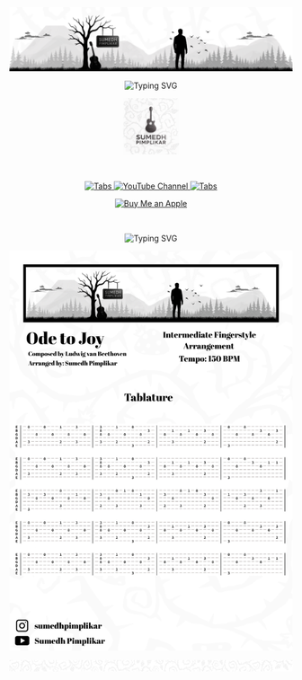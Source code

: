 
<p align="center">
  
  <img src="readme-assets/banner-component-yt.png" alt="Banner" width="1000">
  
</p>

<!-- TITLE with Animated Typing Effect -->
<p align="center">
  <img src="https://readme-typing-svg.demolab.com?font=Fira+Code&pause=1000&color=FFFFFF&center=true&vCenter=true&width=800&lines=Check+Out+My+Channel!;Get+Free+Guitar+Tabs+%26+Sheet+Music!;Download+Tabs+%26+Sheet+Music+Here!" alt="Typing SVG" />
</p>


<p align="center">
  <img src="readme-assets/ytlogofinal.png" alt="Channel Trailer" width="100">
</p>

<br>

<p align="center">

   <a href="https://github.com/sumedhpimplikar/free-tabs">
    <img src="https://img.shields.io/badge/FREE TABS-FFFFFF?style=for-the-badge&logo=github&logoColor=000000&labelColor=FFFFFF&color=FFFFFF" alt="Tabs"/>
  </a>
  
  <a href="https://www.youtube.com/@sumedhpimplikar">
    <img src="https://img.shields.io/badge/YOUTUBE-FF0000?style=for-the-badge&logo=youtube&logoColor=FFFFFF&labelColor=FF0000&color=FF0000" alt="YouTube Channel"/>
  </a>

  <a href="https://github.com/sumedhpimplikar/sheet-music">
    <img src="https://img.shields.io/badge/SHEET MUSIC-FFFFFF?style=for-the-badge&logo=github&logoColor=000000&labelColor=FFFFFF&color=FFFFFF" alt="Tabs"/>
  </a>
</p>

<p align="center">
  <a href="https://www.buymeacoffee.com/sumedhpimplikar">
    <img src="https://img.shields.io/badge/Buy%20Me%20an%20Apple-white?style=for-the-badge&logo=apple&logoColor=e63946&labelColor=white&color=white" alt="Buy Me an Apple">
  </a>
</p>

<br>

<!-- TITLE with Animated Typing Effect -->
<p align="center">
  <img src="https://readme-typing-svg.demolab.com?font=Fira+Code&pause=1000&color=FFFFFF&center=true&vCenter=true&width=800&lines=Sample+Notation+%26+Tabs+Sheet" alt="Typing SVG" />
</p>


<p align="center">
  <img src="readme-assets/Ode to Joy Tablature_page-0001.jpg" alt="Channel Trailer" width="1000">
</p>

<p align="center">
  <img src="readme-assets/Some Notable Covers (1000 x 40 px).png" alt="Channel Trailer" width="1000">
</p>






